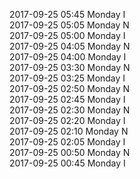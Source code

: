 2017-09-25 05:45 Monday  I  
2017-09-25 05:05 Monday  N  
2017-09-25 05:00 Monday  I  
2017-09-25 04:05 Monday  N  
2017-09-25 04:00 Monday  I  
2017-09-25 03:30 Monday  N  
2017-09-25 03:25 Monday  I  
2017-09-25 02:50 Monday  N  
2017-09-25 02:45 Monday  I  
2017-09-25 02:30 Monday  N  
2017-09-25 02:20 Monday  I  
2017-09-25 02:10 Monday  N  
2017-09-25 02:05 Monday  I  
2017-09-25 00:50 Monday  N  
2017-09-25 00:45 Monday  I  
